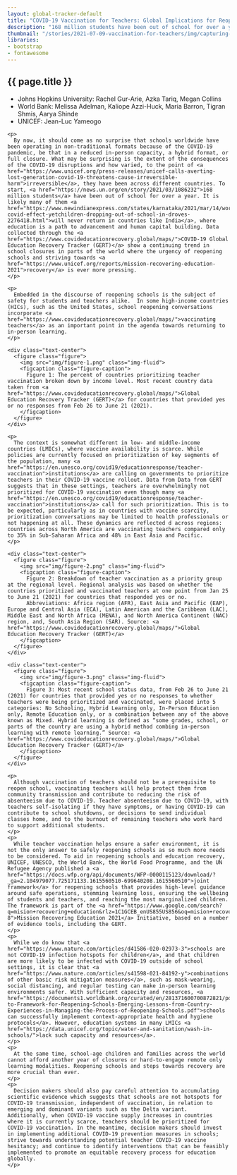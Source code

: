 ```yaml
---
layout: global-tracker-default
title: "COVID-19 Vaccination for Teachers: Global Implications for Reopening Schools Equitably"
description: "168 million students have been out of school for over a year. It is likely many of them will never return in countries like India, where education is a path to advancement and human capital building. Data collected through the COVID-19 Global Education Recovery Tracker (GERT) show a continuing trend in school closures in parts of the world where the urgency of reopening schools and striving towards recovery is ever more pressing."
thumbnail: "/stories/2021-07-09-vaccination-for-teachers/img/capturing-the-human-heart-FQ1L770x6l8-unsplash.jpg"
libraries:
- bootstrap
- fontawesome
---
```


<div class="spacer-5"></div>
<article class="container">

  <div class="row">
    <h2>{{ page.title }}</h2>
  </div>

  <div class="row">
    <ul class="list-unstyled">
      <li>Johns Hopkins University: Rachel Gur-Arie, Azka Tariq, Megan Collins</li>
      <li>World Bank: Melissa Adelman, Kaliope Azzi-Huck, Maria Barron, Tigran Shmis, Aarya Shinde</li>
      <li>UNICEF: Jean-Luc Yameogo</li>
    </ul>
  </div>

  <div class="row">

    <p>
      By now, it should come as no surprise that schools worldwide have been operating in non-traditional formats because of the COVID-19 pandemic, be that in a reduced in-person capacity, a hybrid format, or full closure. What may be surprising is the extent of the consequences of the COVID-19 disruptions and how varied, to the point of <a href="https://www.unicef.org/press-releases/unicef-calls-averting-lost-generation-covid-19-threatens-cause-irreversible-harm">irreversible</a>, they have been across different countries. To start, <a href="https://news.un.org/en/story/2021/03/1086232">168 million students</a> have been out of school for over a year. It is likely many of them <a href="https://www.newindianexpress.com/states/karnataka/2021/mar/14/worst-covid-effect-yetchildren-dropping-out-of-school-in-droves-2276418.html">will never return in countries like India</a>, where education is a path to advancement and human capital building. Data collected through the <a href="https://www.covideducationrecovery.global/maps/">COVID-19 Global Education Recovery Tracker (GERT)</a> show a continuing trend in school closures in parts of the world where the urgency of reopening schools and striving towards <a href="https://www.unicef.org/reports/mission-recovering-education-2021">recovery</a> is ever more pressing. 
    </p>

    <p>
      Embedded in the discourse of reopening schools is the subject of safety for students and teachers alike.  In some high-income countries (HICs), such as the United States, school reopening conversations incorporate <a href="https://www.covideducationrecovery.global/maps/">vaccinating teachers</a> as an important point in the agenda towards returning to in-person learning. 
    </p>

    <div class="text-center">
      <figure class="figure">
        <img src="img/figure-1.png" class="img-fluid">
        <figcaption class="figure-caption">
          Figure 1: The percent of countries prioritizing teacher vaccination broken down by income level. Most recent country data taken from <a href="https://www.covideducationrecovery.global/maps/">Global Education Recovery Tracker (GERT)</a> for countries that provided yes or no responses from Feb 26 to June 21 (2021). 
        </figcaption>
      </figure>  
    </div>

    <p>
      The context is somewhat different in low- and middle-income countries (LMICs), where vaccine availability is scarce. While policies are currently focused on prioritization of key segments of the population, many <a href="https://en.unesco.org/covid19/educationresponse/teacher-vaccination">institutions</a> are calling on governments to prioritize teachers in their COVID-19 vaccine rollout. Data from Data from GERT suggests that in these settings, teachers are overwhelmingly not prioritized for COVID-19 vaccination even though many <a href="https://en.unesco.org/covid19/educationresponse/teacher-vaccination">institutions</a> call for such prioritization. This is to be expected, particularly as in countries with vaccine scarcity, prioritization conversations may be limited to health professionals or not happening at all. These dynamics are reflected d across regions: countries across North America are vaccinating teachers compared only to 35% in Sub-Saharan Africa and 48% in East Asia and Pacific.  
    </p>

    <div class="text-center">
      <figure class="figure">
        <img src="img/figure-2.png" class="img-fluid">
        <figcaption class="figure-caption">
          Figure 2: Breakdown of teacher vaccination as a priority group at the regional level. Regional analysis was based on whether the countries prioritized and vaccinated teachers at one point from Jan 25 to June 21 (2021) for countries that responded yes or no. 
          Abbreviations: Africa region (AFR), East Asia and Pacific (EAP), Europe and Central Asia (ECA), Latin American and the Caribbean (LAC), Middle East and North Africa (MENA), and North America Continent (NAC) region, and, South Asia Region (SAR). Source: <a href="https://www.covideducationrecovery.global/maps/">Global Education Recovery Tracker (GERT)</a>
        </figcaption>
      </figure>  
    </div>
  
    <div class="text-center">
      <figure class="figure">
        <img src="img/figure-3.png" class="img-fluid">
        <figcaption class="figure-caption">
          Figure 3: Most recent school status data, from Feb 26 to June 21 (2021) for countries that provided yes or no responses to whether teachers were being prioritized and vaccinated, were placed into 5 categories: No Schooling, Hybrid Learning only, In-Person Education only, Remote Education only, or a combination between any of the above known as Mixed. Hybrid learning is defined as “some grades, school, or parts of the country are using a hybrid method combing in-person learning with remote learning.” Source: <a href="https://www.covideducationrecovery.global/maps/">Global Education Recovery Tracker (GERT)</a>
        </figcaption>
      </figure>  
    </div>

    <p>
      Although vaccination of teachers should not be a prerequisite to reopen school, vaccinating teachers will help protect them from community transmission and contribute to reducing the risk of absenteeism due to COVID-19. Teacher absenteeism due to COVID-19, with teachers self-isolating if they have symptoms, or having COVID-19 can contribute to school shutdowns, or decisions to send individual classes home, and to the burnout of remaining teachers who work hard to support additional students.
    </p>
    <p>
      While teacher vaccination helps ensure a safer environment, it is not the only answer to safely reopening schools as so much more needs to be considered. To aid in reopening schools and education recovery, UNICEF, UNESCO, the World Bank, the World Food Programme, and the UN Refugee Agency published a <a href="https://docs.wfp.org/api/documents/WFP-0000115123/download/?_ga=2.104979077.725171133.1615560510-699640208.1615560510">joint framework</a> for reopening schools that provides high-level guidance around safe operations, stemming learning loss, ensuring the wellbeing of students and teachers, and reaching the most marginalized children. The framework is part of the <a href="https://www.google.com/search?q=mision+recovering+education&rlz=1C1GCEB_enUS855US856&oq=mision+recovering+education+&aqs=chrome..69i57j33i160.7222j0j4&sourceid=chrome&ie=UTF-8">Mission Recovering Education 2021</a> Initiative, based on a number of evidence tools, including the GERT. 
    </p>
    <p>
      While we do know that <a href="https://www.nature.com/articles/d41586-020-02973-3">schools are not COVID-19 infection hotspots for children</a>, and that children are more likely to be infected with COVID-19 outside of school settings, it is clear that <a href="https://www.nature.com/articles/s41598-021-84192-y">combinations of other basic risk mitigation measures</a>, such as mask-wearing, social distancing, and regular testing can make in-person learning environments safer. With sufficient capacity and resources, <a href="https://documents1.worldbank.org/curated/en/281371600700872821/pdf/Supplement-to-Framework-for-Reopening-Schools-Emerging-Lessons-from-Country-Experiences-in-Managing-the-Process-of-Reopening-Schools.pdf">schools can successfully implement context-appropriate health and hygiene protocols</a>. However, education systems in many LMICs <a href="https://data.unicef.org/topic/water-and-sanitation/wash-in-schools/">lack such capacity and resources</a>.
    </p>
    <p>
      At the same time, school-age children and families across the world cannot afford another year of closures or hard-to-engage remote only learning modalities. Reopening schools and steps towards recovery are more crucial than ever. 
    </p>
    <p>
      Decision makers should also pay careful attention to accumulating scientific evidence which suggests that schools are not hotspots for COVID-19 transmission, independent of vaccination, in relation to emerging and dominant variants such as the Delta variant. Additionally, when COVID-19 vaccine supply increases in countries where it is currently scarce, teachers should be prioritized for COVID-19 vaccination. In the meantime, decision makers should invest in implementing additional COVID-19 prevention measures in schools; strive towards understanding potential teacher COVID-19 vaccine hesitancy; and continue to identify interventions that can be feasibly implemented to promote an equitable recovery process for education globally. 
    </p>
  </div>
</article>
<div class="spacer-5"></div>